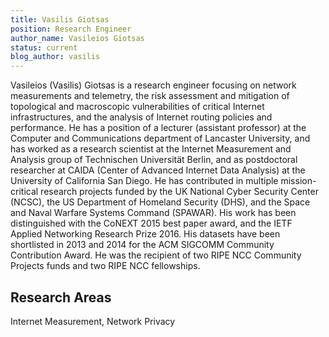 ```yaml
---
title: Vasilis Giotsas
position: Research Engineer
author_name: Vasileios Giotsas
status: current
blog_author: vasilis
---
```

Vasileios (Vasilis) Giotsas is a research engineer focusing on network measurements and telemetry, the risk assessment and mitigation of topological and macroscopic vulnerabilities of critical Internet infrastructures, and the analysis of Internet routing policies and performance.
He has a position of a lecturer (assistant professor) at the Computer and Communications department of Lancaster University, and has worked as a research scientist at the Internet Measurement and Analysis group of Technischen Universität Berlin, and as postdoctoral researcher at CAIDA (Center of Advanced Internet Data Analysis) at the University of California San Diego. He has contributed in multiple mission-critical research projects funded by the UK National Cyber Security Center (NCSC), the US Department of Homeland Security (DHS), and the Space and Naval Warfare Systems Command (SPAWAR).
His work has been distinguished with the CoNEXT 2015 best paper award, and the IETF Applied Networking Research Prize 2016.
His datasets have been shortlisted in 2013 and 2014 for the ACM SIGCOMM Community Contribution Award. He was the recipient of two RIPE NCC Community Projects funds and two RIPE NCC fellowships.

## Research Areas
Internet Measurement, Network Privacy
